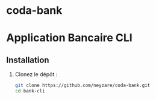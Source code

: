 # coda-bank

# Application Bancaire CLI

## Installation

1. Clonez le dépôt :
   ```bash
   git clone https://github.com/neyzare/coda-bank.git
   cd bank-cli
